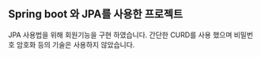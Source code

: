 ## Spring boot 와 JPA를 사용한 프로젝트
JPA 사용법을 위해 회원기능을 구현 하였습니다.
간단한 CURD를 사용 했으며 비밀번호 암호화 등의 기술은 사용하지 않았습니다.

